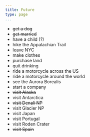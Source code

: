 ```yaml
---
title: Future
type: page
...
```


- ~~get a dog~~
- ~~get married~~
- have a child (?)
- hike the Appalachian Trail
- leave NYC
- make clothes
- purchase land
- quit drinking
- ride a motorcycle across the US
- ride a motorcycle around the world
- see the Aurora Borealis
- start a company
- ~~visit Alaska~~
- visit Antarctica
- ~~visit Denali NP~~
- visit Glacier NP
- visit Japan
- visit Portugal
- visit Roden Crater
- ~~visit Spain~~

